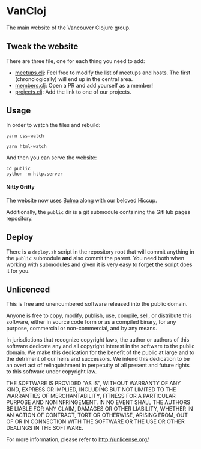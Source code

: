 # VanCloj

The main website of the Vancouver Clojure group.

## Tweak the website

There are three file, one for each thing you need to add:

 * [meetups.clj](./src/vanclj/meetups.clj): Feel free to modify the list of meetups and hosts. The first (chronologically) will end up in the central area.
 * [members.clj](./src/vanclj/members.clj): Open a PR and add yourself as a member!
 * [projects.clj](./src/vanclj/projects.clj): Add the link to one of our projects.

## Usage

In order to watch the files and rebuild:

``` shell
yarn css-watch
```

``` shell
yarn html-watch
```

And then you can serve the website:

``` shell
cd public
python -m http.server
```

#### Nitty Gritty

The website now uses [Bulma](https://bulma.io/) along with our beloved Hiccup.

Additionally, the `public` dir is a git submodule containing the GitHub pages
repository.

## Deploy

There is a `deploy.sh` script in the repository root that will commit anything
in the `public` submodule __and__ also commit the parent. You need both when
working with submodules and given it is very easy to forget the script does it
for you.

## Unlicenced

This is free and unencumbered software released into the public domain.

Anyone is free to copy, modify, publish, use, compile, sell, or
distribute this software, either in source code form or as a compiled
binary, for any purpose, commercial or non-commercial, and by any
means.

In jurisdictions that recognize copyright laws, the author or authors
of this software dedicate any and all copyright interest in the
software to the public domain. We make this dedication for the benefit
of the public at large and to the detriment of our heirs and
successors. We intend this dedication to be an overt act of
relinquishment in perpetuity of all present and future rights to this
software under copyright law.

THE SOFTWARE IS PROVIDED "AS IS", WITHOUT WARRANTY OF ANY KIND,
EXPRESS OR IMPLIED, INCLUDING BUT NOT LIMITED TO THE WARRANTIES OF
MERCHANTABILITY, FITNESS FOR A PARTICULAR PURPOSE AND NONINFRINGEMENT.
IN NO EVENT SHALL THE AUTHORS BE LIABLE FOR ANY CLAIM, DAMAGES OR
OTHER LIABILITY, WHETHER IN AN ACTION OF CONTRACT, TORT OR OTHERWISE,
ARISING FROM, OUT OF OR IN CONNECTION WITH THE SOFTWARE OR THE USE OR
OTHER DEALINGS IN THE SOFTWARE.

For more information, please refer to <http://unlicense.org/>
